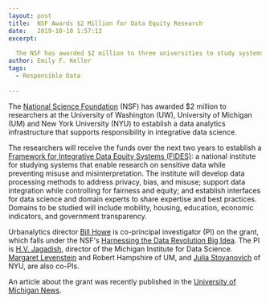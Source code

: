 ```yaml
---
layout: post
title:  NSF Awards $2 Million for Data Equity Research
date:   2019-10-10 1:57:12
excerpt:
  
  The NSF has awarded $2 million to three universities to study systems that enable research on sensitive data while preventing misuse and misinterpretation.
author: Emily F. Keller
tags:
  - Responsible Data
  
---
```


The [National Science Foundation](https://www.nsf.gov/) (NSF) has awarded $2 million to researchers at the University of Washington (UW), University of Michigan (UM) and New York University (NYU) to establish a data analytics infrastructure that supports responsibility in integrative data science.  

The researchers will receive the funds over the next two years to establish a [Framework for Integrative Data Equity Systems (FIDES)](https://urbanalytics.uw.edu/news/2018/01/04/responsible-data-grant/): a national institute for studying systems that enable research on sensitive data while preventing misuse and misinterpretation. The institute will develop data processing methods to address privacy, bias, and misuse; support data integration while controlling for fairness and equity; and establish interfaces for data science and domain experts to share expertise and best practices. Domains to be studied will include mobility, housing, education, economic indicators, and government transparency.

Urbanalytics director [Bill Howe](https://faculty.washington.edu/billhowe/) is co-principal investigator (PI) on the grant, which falls under the NSF's [Harnessing the Data Revolution Big Idea](https://www.nsf.gov/cise/harnessingdata/). The PI is [H.V. Jagadish](http://web.eecs.umich.edu/~jag/), director of the Michigan Institute for Data Science. [Margaret Levenstein](http://www-personal.umich.edu/~maggiel/) and Robert Hampshire of UM, and [Julia Stoyanovich](https://www.cs.drexel.edu/~julia/index.html) of NYU, are also co-PIs.

An article about the grant was recently published in the [University of Michigan News](https://news.umich.edu/u-m-receives-2m-nsf-grant-to-explore-data-equity-systems/).